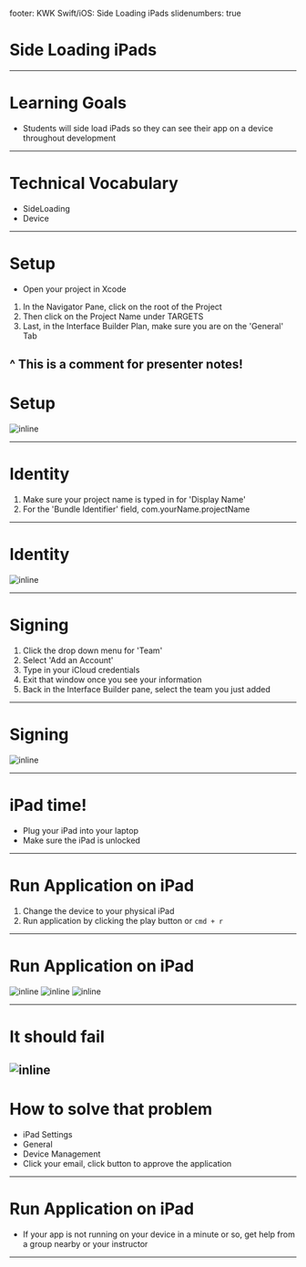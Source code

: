 footer: KWK Swift/iOS: Side Loading iPads
slidenumbers: true

# Side Loading iPads

---

# Learning Goals

* Students will side load iPads so they can see their app on a device throughout development

---

# Technical Vocabulary

* SideLoading
* Device

---

# Setup

* Open your project in Xcode
1. In the Navigator Pane, click on the root of the Project
2. Then click on the Project Name under TARGETS
3. Last, in the Interface Builder Plan, make sure you are on the 'General' Tab

^ This is a comment for presenter notes!
---

# Setup

![inline](slide_images/side_loading_xcode_setup.png)


---

# Identity

1. Make sure your project name is typed in for 'Display Name'
2. For the 'Bundle Identifier' field, com.yourName.projectName

---

# Identity

![inline](slide_images/side_loading_xcode_identity.png)

---

# Signing

1. Click the drop down menu for 'Team'
2. Select 'Add an Account'
3. Type in your iCloud credentials
4. Exit that window once you see your information
5. Back in the Interface Builder pane, select the team you just added

---

# Signing

![inline](slide_images/side_loading_xcode_signing.png)

---

# iPad time!

* Plug your iPad into your laptop
* Make sure the iPad is unlocked

---

# Run Application on iPad

1. Change the device to your physical iPad
2. Run application by clicking the play button or `cmd + r`

---

# Run Application on iPad

![inline](slide_images/side_loading_xcode_change_device.png)
![inline](slide_images/side_loading_xcode_select_device.png)
![inline](slide_images/side_loading_xcode_run_app.png)

---

# It should fail

![inline](slide_images/side_loading_ipad_untrusted_dev.png)
---

# How to solve that problem

* iPad Settings
* General
* Device Management
* Click your email, click button to approve the application

---

# Run Application on iPad

* If your app is not running on your device in a minute or so, get help from a group nearby or your instructor

---
